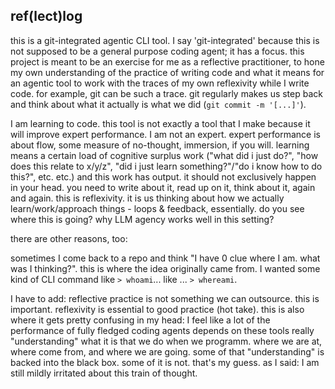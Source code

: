 ## ref(lect)log

this is a git-integrated agentic CLI tool. I say 'git-integrated' because this is not supposed to be a general purpose coding agent; it has a focus. this project is meant to be an exercise for me as a reflective practitioner, to hone my own understanding of the practice of writing code and what it means for an agentic tool to work with the traces of my own reflexivity while I write code. for example, git can be such a trace. git regularly makes us step back and think about what it actually is what we did (`git commit -m '[...]'`).

I am learning to code. this tool is not exactly a tool that I make because it will improve expert performance. I am not an expert. expert performance is about flow, some measure of no-thought, immersion, if you will. learning means a certain load of cognitive surplus work ("what did i just do?", "how does this relate to x/y/z", "did i just learn something?"/"do i know how to do this?", etc. etc.) and this work has output. it should not exclusively happen in your head. you need to write about it, read up on it, think about it, again and again. this is reflexivity. it is us thinking about how we actually learn/work/approach things - loops & feedback, essentially. do you see where this is going? why LLM agency works well in this setting?

there are other reasons, too:

sometimes I come back to a repo and think "I have 0 clue where I am. what was I thinking?". this is where the idea originally came from. I wanted some kind of CLI command like `> whoami`... like ... `> whereami`. 

I have to add: reflective practice is not something we can outsource. this is important. reflexivity is essential to good practice (hot take). this is also where it gets pretty confusing in my head: I feel like a lot of the performance of fully fledged coding agents depends on these tools really "understanding" what it is that we do when we programm. where we are at, where come from, and where we are going. some of that "understanding" is backed into the black box. some of it is not. that's my guess. as I said: I am still mildly irritated about this train of thought. 
